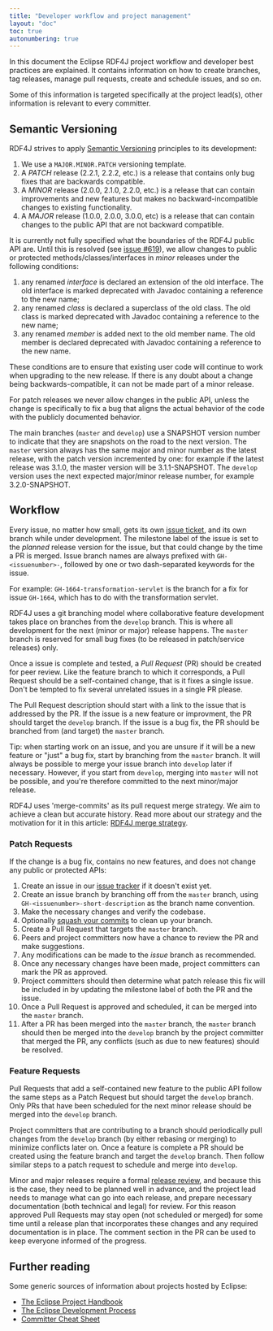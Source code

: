 ```yaml
---
title: "Developer workflow and project management"
layout: "doc"
toc: true
autonumbering: true
---
```


In this document the Eclipse RDF4J project workflow and developer best practices are explained. It contains information on how to create branches, tag releases, manage pull requests, create and schedule issues, and so on.
<!--more-->
Some of this information is targeted specifically at the project lead(s), other information is relevant to every committer.

## Semantic Versioning

RDF4J strives to apply [Semantic Versioning](http://www.semver.org/) principles to its development:

1. We use a `MAJOR.MINOR.PATCH` versioning template.
2. A *PATCH* release (2.2.1, 2.2.2, etc.) is a release that contains only bug fixes that are backwards compatible.
3. A *MINOR* release (2.0.0, 2.1.0, 2.2.0, etc.) is a release that can contain improvements and new features but makes no backward-incompatible changes to existing functionality.
4. A *MAJOR* release (1.0.0, 2.0.0, 3.0.0, etc) is a release that can contain changes to the public API that are not backward compatible.

It is currently not fully specified what the boundaries of the RDF4J public API are. Until this is resolved (see [issue #619](https://github.com/eclipse/rdf4j/issues/619)), we allow changes to public or protected methods/classes/interfaces in *minor* releases under the following conditions:

1. any renamed _interface_ is declared an extension of the old interface. The old interface is marked deprecated with Javadoc containing a reference to the new name;
2. any renamed _class_ is declared a superclass of the old class. The old class is marked deprecated with Javadoc containing a reference to the new name;
3. any renamed _member_ is added next to the old member name. The old member is declared deprecated with Javadoc containing a reference to the new name.

These conditions are to ensure that existing user code will continue to work when upgrading to the new release. If there is any doubt about a change being backwards-compatible, it can not be made part of a minor release.

For patch releases we never allow changes in the public API, unless the change is specifically to fix a bug that aligns the actual behavior of the code with the publicly documented behavior.

The main branches (`master` and `develop`) use a SNAPSHOT version number to indicate that they are snapshots on the road to the next version. The `master` version always has the same major and minor number as the latest release, with the patch version incremented by one: for example if the latest release was 3.1.0, the master version will be 3.1.1-SNAPSHOT. The `develop` version uses the next expected major/minor release number, for example 3.2.0-SNAPSHOT.

## Workflow

Every issue, no matter how small, gets its own [issue
ticket](https://github.com/eclipse/rdf4j/issues), and its own branch while
under development. The milestone label of the issue is set to the *planned*
release version for the issue, but that could change by the time a PR is
merged. Issue branch names are always prefixed with `GH-<issuenumber>-`,
followed by one or two dash-separated keywords for the issue.

For example: `GH-1664-transformation-servlet` is the branch for a fix for issue
`GH-1664`, which has to do with the transformation servlet.

RDF4J uses a git branching model where collaborative feature development takes
place on branches from the `develop` branch. This is where all development for
the next (minor or major) release happens. The `master` branch is reserved for
small bug fixes (to be released in patch/service releases) only.

Once a issue is complete and tested, a *Pull Request* (PR) should be created
for peer review. Like the feature branch to which it corresponds, a Pull
Request should be a self-contained change, that is it fixes a single issue.
Don't be tempted to fix several unrelated issues in a single PR please.

The Pull Request description should start with a link to the
issue that is addressed by the PR. If the issue is a new feature or improvment,
the PR should target the `develop` branch. If the issue is a bug fix, the PR
should be branched from (and target) the `master` branch.

Tip: when starting work on an issue, and you are unsure if it will be a new
feature or "just" a bug fix, start by branching from the `master` branch. It
will always be possible to merge your issue branch into `develop` later if
necessary. However, if you start from `develop`, merging into `master` will not
be possible, and you're therefore committed to the next minor/major release.

RDF4J uses 'merge-commits' as its pull request merge strategy. We aim to
achieve a clean but accurate history. Read more about our strategy and the
motivation for it in this article: [RDF4J merge
strategy](/documentation/developer/merge-strategy/).

### Patch Requests

If the change is a bug fix, contains no new features, and does not change any public or protected APIs:

1. Create an issue in our [issue tracker](https://github.com/eclipse/rdf4j/issues) if it doesn't exist yet.
1. Create an issue branch by branching off from the `master` branch, using `GH-<issuenumber>-short-description` as the branch name convention.
2. Make the necessary changes and verify the codebase.
3. Optionally [squash your commits](../squashing) to clean up your branch.
3. Create a Pull Request that targets the `master` branch.
4. Peers and project committers now have a chance to review the PR and make suggestions.
5. Any modifications can be made to the _issue_ branch as recommended.
6. Once any necessary changes have been made, project committers can mark the PR as approved.
7. Project committers should then determine what patch release this fix will be included in by updating the milestone label of both the PR and the issue.
8. Once a Pull Request is approved and scheduled, it can be merged into the `master` branch.
9. After a PR has been merged into the `master` branch, the `master` branch should
then be merged into the `develop` branch by the project committer that merged the PR, any conflicts (such as due to new features) should be resolved.

### Feature Requests

Pull Requests that add a self-contained new feature to the public API follow
the same steps as a Patch Request but should target the `develop` branch.
Only PRs that have been scheduled for the next minor release
should be merged into the `develop` branch.

Project committers that are contributing to a branch should periodically
pull changes from the `develop` branch (by either rebasing or merging) to minimize conflicts later on.
Once a feature is complete a PR should be created using the feature branch and target the `develop` branch.
Then follow similar steps to a patch request to schedule and merge into `develop`.

Minor and major releases require a formal [release
review](https://www.eclipse.org/projects/handbook/#release-review), and because
this is the case, they need to be planned well in advance, and the project lead
needs to manage what can go into each release, and prepare necessary
documentation (both technical and legal) for review. For this reason approved
Pull Requests may stay open (not scheduled or merged) for some time until a
release plan that incorporates these changes and any required documentation is
in place.  The comment section in the PR can be used to keep everyone informed
of the progress.

## Further reading

Some generic sources of information about projects hosted by Eclipse:

* [The Eclipse Project Handbook](https://www.eclipse.org/projects/handbook/)
* [The Eclipse Development Process](https://eclipse.org/projects/dev_process/index-quick.php)
* [Committer Cheat Sheet](https://wiki.eclipse.org/Development_Resources/Committer_Cheat_Sheet)
